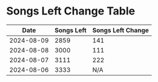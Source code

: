 # Songs Left Change Table

| Date       | Songs Left | Songs Left Change |
|------------|------------|-------------------|
| 2024-08-09 | 2859 | 141                |
| 2024-08-08 | 3000 | 111                |
| 2024-08-07 | 3111 | 222                |
| 2024-08-06 | 3333 | N/A                |
